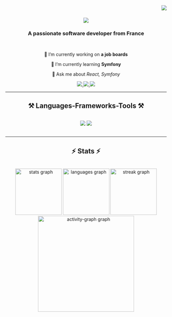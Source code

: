 <img align="right" src="https://visitor-badge.laobi.icu/badge?page_id=salesp07.salesp07" />

<h1 align="center">
    <img src="https://readme-typing-svg.herokuapp.com?font=Roboto&weight=500&size=30&pause=1000&color=62d9f7&center=true&vCenter=true&width=435&lines=Hello+There+!+%F0%9F%91%8B;My+name+is+Lucas+!" />
</h1>

<h3 align="center">A passionate software developer from France</h3>

<br/>

<div align="center">
 
 🔭 I’m currently working on **a job boards**
 
 🌱 I’m currently learning **Symfony**

💬 Ask me about *React, Symfony*
 </div>
 
<div align="center"> 
  <a href="mailto:lb.lucasbourdon@gmail.com">
    <img src="https://img.shields.io/badge/Gmail-333333?style=for-the-badge&logo=gmail&logoColor=red" />
  </a>
  <a href="https://www.linkedin.com/in/lucas-bourdon-97ba91240" target="_blank">
    <img src="https://img.shields.io/badge/LinkedIn-0077B5?style=for-the-badge&logo=linkedin&logoColor=white" target="_blank" />
  </a>
  <a href="https://brdlucas.vercel.app/" target="_blank">
     <img src="https://img.shields.io/badge/Portfolio-FF5722?style=for-the-badge&logo=todoist&logoColor=white" target="_blank" /> <!-- sqlite, safari, google-chrome are other good icon options -->
  </a>
</div>

 <hr/>
 
<h2 align="center">⚒️ Languages-Frameworks-Tools ⚒️</h2>
<br/>
<div align="center">
    <img src="https://skillicons.dev/icons?i=react,bootstrap,html,css,vscode,github,figma,tailwind,git" />
    <img src="https://skillicons.dev/icons?i=nodejs,python,javascript,typescript,express,mongodb,nextjs,mysql" /><br>
</div>

<br/>
<hr/>

<h2 align="center">⚡ Stats ⚡</h2>
<br clear="both">

<div align="center">
  <img src="https://github-readme-stats.vercel.app/api?username=Brdlucas&hide_title=false&hide_rank=false&show_icons=true&include_all_commits=true&count_private=true&disable_animations=false&theme=react&locale=en&hide_border=false&order=1" height="145" alt="stats graph"  />
  <img src="https://github-readme-stats.vercel.app/api/top-langs?username=Brdlucas&locale=en&hide_title=false&layout=compact&card_width=320&langs_count=5&theme=react&hide_border=false&order=2" height="145" alt="languages graph"  />
  <img src="https://streak-stats.demolab.com?user=Brdlucas&locale=en&mode=daily&theme=react&hide_border=false&border_radius=5&date_format=j%20M%5B%20Y%5D&order=3" height="145" alt="streak graph"  />
    <img src="https://github-readme-activity-graph.vercel.app/graph?username=Brdlucas&radius=16&theme=react&area=true&order=5" height="300" alt="activity-graph graph"  />
</div>
<br/>
